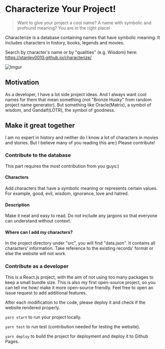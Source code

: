# Characterize Your Project!

> Want to give your project a cool name? A name with symbolic and profound meaning? You are in the right place!

Characterize is a database containing names that have symbolic meaning. It includes characters in history, books, legends and movies.

Search by character's name or by "qualities" (e.g. Wisdom) here: https://stanley0010.github.io/characterize/

![Imgur](https://i.imgur.com/5E2g1Us.png)

## Motivation

As a developer, I have a lot side project ideas. And I always want cool names for them that mean something (not "Bronze Husky" from random project name generator). But something like Oracle(Matrix), a symbol of wisdom, and Gandalf(LOTR), the symbol of goodness. 

## Make it great together

I am no expert in history and neither do I know a lot of characters in movies and stories. But I believe many of you reading this are:) Please contribute! 

### Contribute to the database

This part requires the most contribution from you guys:)

#### Characters

Add characters that have a symbolic meaning or represents certain values. For example, good, evil, wisdom, ignorance, love and hatred. 

#### Description

Make it neat and easy to read. Do not include any jargons so that everyone can understand without context.

#### Where can I add my characters?

In the project directory under "src", you will find "data.json". It contains all characters' information. Take reference to the existing records' format or else the website will not work.

### Contribute as a developer

This is a React.js project, with the aim of not using too many packages to keep a small bundle size. 
This is also my first open-source project, so you can tell me how/ make it more open-source friendly.
Feel free to open an issue request to add additional features.

After each modification to the code, please deploy it and check if the website rendered properly.

`yarn start` to run your project locally.

`yarn test` to run test (contribution needed for testing the website).

`yarn deploy` to build the project for deployment and deploy it to Github Pages.
